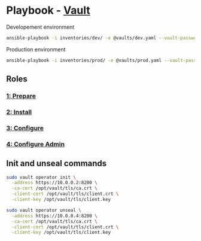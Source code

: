 # Playbook - [Vault](.)

Developement environment

```sh
ansible-playbook -i inventories/dev/ -e @vaults/dev.yaml --vault-password-file=.dev_ansible_vault_pass playbooks/vault/vault.yaml
```

Production environment

```sh
ansible-playbook -i inventories/prod/ -e @vaults/prod.yaml --vault-password-file=.prod_ansible_vault_pass playbooks/vault/vault.yaml
```

## Roles

### [1: Prepare](./prepare/)

### [2: Install](./install/)

### [3: Configure](./configure/)

### [4: Configure Admin](./configure_admin/)

## Init and unseal commands

```sh
sudo vault operator init \
  -address https://10.0.0.2:8200 \
  -ca-cert /opt/vault/tls/ca.crt \
  -client-cert /opt/vault/tls/client.crt \
  -client-key /opt/vault/tls/client.key

sudo vault operator unseal \
  -address https://10.0.0.4:8200 \
  -ca-cert /opt/vault/tls/ca.crt \
  -client-cert /opt/vault/tls/client.crt \
  -client-key /opt/vault/tls/client.key
```
